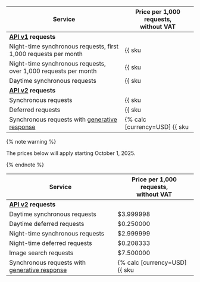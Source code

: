 | Service | Price per 1,000 requests,<br/>without VAT |
|---------|-----------------------------------------|
| **[API v1](../../search-api/concepts/index.md#api-v1) requests** | |
| Night-time synchronous requests, first 1,000 requests per month | {{ sku|USD|searchapi.requests.night.v1|int|string }} |
| Night-time synchronous requests, over 1,000 requests per month | {{ sku|USD|searchapi.requests.night.v1|pricingRate.1|string }} |
| Daytime synchronous requests | {{ sku|USD|searchapi.requests.day.v1|string }} |
| **[API v2](../../search-api/concepts/index.md#api-v2) requests** | |
| Synchronous requests | {{ sku|USD|searchapi.requests.sync.v3|string }} |
| Deferred requests | {{ sku|USD|searchapi.requests.async.v3|string }}  |
| Synchronous requests with [generative response](../../search-api/concepts/generative-response.md) | {% calc [currency=USD] {{ sku|USD|searchapi.generative.requests.v3|number }} × 1000 %} |

{% note warning %}

The prices below will apply starting October 1, 2025.

{% endnote %}

| Service | Price per 1,000 requests,<br/>without VAT |
|---------|-------------------------------------|
| **[API v2](../../search-api/concepts/index.md#api-v2) requests** | |
| Daytime synchronous requests | $3.999998 |
| Daytime deferred requests | $0.250000 |
| Night-time synchronous requests | $2.999999 |
| Night-time deferred requests | $0.208333 |
| Image search requests | $7.500000 |
| Synchronous requests with [generative response](../../search-api/concepts/generative-response.md) | {% calc [currency=USD] {{ sku|USD|searchapi.generative.requests.v3|number }} × 1000 %} |